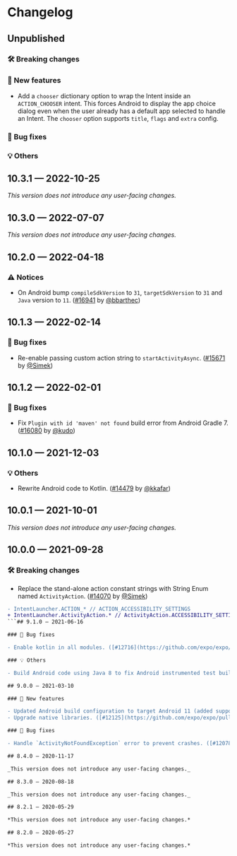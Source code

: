 # Changelog

## Unpublished

### 🛠 Breaking changes

### 🎉 New features

- Add a `chooser` dictionary option to wrap the Intent inside an `ACTION_CHOOSER` intent. This forces Android to display the app choice dialog even when the user already has a default app selected to handle an Intent. The `chooser` option supports `title`, `flags` and `extra` config.

### 🐛 Bug fixes

### 💡 Others

## 10.3.1 — 2022-10-25

_This version does not introduce any user-facing changes._

## 10.3.0 — 2022-07-07

_This version does not introduce any user-facing changes._

## 10.2.0 — 2022-04-18

### ⚠️ Notices

- On Android bump `compileSdkVersion` to `31`, `targetSdkVersion` to `31` and `Java` version to `11`. ([#16941](https://github.com/expo/expo/pull/16941) by [@bbarthec](https://github.com/bbarthec))

## 10.1.3 — 2022-02-14

### 🐛 Bug fixes

- Re-enable passing custom action string to `startActivityAsync`. ([#15671](https://github.com/expo/expo/pull/15671) by [@Simek](https://github.com/Simek))

## 10.1.2 — 2022-02-01

### 🐛 Bug fixes

- Fix `Plugin with id 'maven' not found` build error from Android Gradle 7. ([#16080](https://github.com/expo/expo/pull/16080) by [@kudo](https://github.com/kudo))

## 10.1.0 — 2021-12-03

### 💡 Others

- Rewrite Android code to Kotlin. ([#14479](https://github.com/expo/expo/pull/14479) by [@kkafar](https://github.com/kkafar))

## 10.0.1 — 2021-10-01

_This version does not introduce any user-facing changes._

## 10.0.0 — 2021-09-28

### 🛠 Breaking changes

- Replace the stand-alone action constant strings with String Enum named `ActivityAction`. ([#14070](https://github.com/expo/expo/pull/14070) by [@Simek](https://github.com/Simek))

```diff
- IntentLauncher.ACTION_* // ACTION_ACCESSIBILITY_SETTINGS
+ IntentLauncher.ActivityAction.* // ActivityAction.ACCESSIBILITY_SETTINGS
```## 9.1.0 — 2021-06-16

### 🐛 Bug fixes

- Enable kotlin in all modules. ([#12716](https://github.com/expo/expo/pull/12716) by [@wschurman](https://github.com/wschurman))

### 💡 Others

- Build Android code using Java 8 to fix Android instrumented test build error. ([#12939](https://github.com/expo/expo/pull/12939) by [@kudo](https://github.com/kudo))

## 9.0.0 — 2021-03-10

### 🎉 New features

- Updated Android build configuration to target Android 11 (added support for Android SDK 30). ([#11647](https://github.com/expo/expo/pull/11647) by [@bbarthec](https://github.com/bbarthec))
- Upgrade native libraries. ([#12125](https://github.com/expo/expo/pull/12125) by [@bbarthec](https://github.com/bbarthec))

### 🐛 Bug fixes

- Handle `ActivityNotFoundException` error to prevent crashes. ([#12078](https://github.com/expo/expo/pull/12078) by [@robertying](https://github.com/robertying))

## 8.4.0 — 2020-11-17

_This version does not introduce any user-facing changes._

## 8.3.0 — 2020-08-18

_This version does not introduce any user-facing changes._

## 8.2.1 — 2020-05-29

*This version does not introduce any user-facing changes.*

## 8.2.0 — 2020-05-27

*This version does not introduce any user-facing changes.*
``````

```
